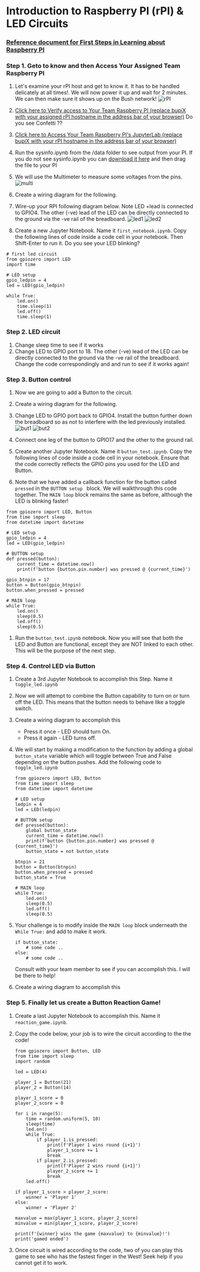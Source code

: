 # Introduction to Raspberry PI (rPI) & LED Circuits

### [Reference document for First Steps in Learning about Raspberry PI](Bush_RPI_PYTHON_ROBOTICS.pdf)

### Step 1. Geto to know and then Access Your Assigned Team Raspberry PI

1. Let's examine your rPI host and get to know it. It has to be handled delicately at all times!. We will now power it up and wait for 2 minutes. We can then make sure it shows up on the Bush network!
![rPI](rPI.png)

1. [Click here to Verify access to Your Team Raspberry PI  (replace bupiX with your assigned  rPI hostname in the address bar of your browser)](http://bupiX.bush.edu)
Do you see Confetti ?? 

1. [Click here to Access Your Team Raspberry PI's JupyterLab (replace bupiX with your rPI hostname in the address bar of your browser)](http://bupiX.bush.edu:8081)
1. Run the sysinfo.ipynb from the /data folder to see output from your PI. If you do not see sysinfo.ipynb you can [download it here](sysinfo.ipynb) and then drag the file to your PI

1. We will use the Multimeter to measure some voltages from the pins.
![multi](multimeter.png)

1. Create a wiring diagram for the following. 
1. Wire-up your RPI following diagram below. Note LED +lead is connected to GPIO4. The other (-ve) lead of the LED can be directly connected to the ground via the -ve rail of the breadboard.
![led1](circ1_led.png)
![led2](circ1_led_pic.png)

1. Create a new Jupyter Notebook. Name it ```first_notebook.ipynb```. Copy the following lines of code inside a code cell in your notebook. Then Shift-Enter to run it. Do you see your LED blinking?


````
# first led circuit
from gpiozero import LED
import time

# LED setup
gpio_ledpin = 4
led = LED(gpio_ledpin)

while True:
    led.on()
    time.sleep(1)
    led.off()
    time.sleep(1)
````

### Step 2. LED circuit
1. Change sleep time to see if it works
2. Change LED to GPIO port to 18. The other (-ve) lead of the LED can be directly connected to the ground via the -ve rail of the breadboard. Change the code correspondingly and and run to see if it works again!

### Step 3. Button control
1. Now we are going to add a Button to the circuit.
1. Create a wiring diagram for the following. 
1. Change LED to GPIO port back to GPIO4. Install the button further down the breadboard so as not to interfere with the led previously installed.
![but1](circ2_button.png)
![but2](circ2_button_pic.png)

1.  Connect one leg of the button to GPIO17 and the other to the ground rail.

1. Create another Jupyter Notebook.  Name it ```button_test.ipynb```. Copy the following lines of code inside a code cell in your notebook. Ensure that the code correctly reflects the GPIO pins you used for the LED and Button.

1. Note that we have added a callback function for the button called ```pressed``` in the ```BUTTON setup ``` block. We will walkthrough this code together.  The ```MAIN loop``` block remains the same as before, although the LED is blinking faster!

````
from gpiozero import LED, Button
from time import sleep
from datetime import datetime

# LED setup
gpio_ledpin = 4
led = LED(gpio_ledpin)

# BUTTON setup
def pressed(button):
    current_time = datetime.now()
    print(f'button {button.pin.number} was pressed @ {current_time}')
    
gpio_btnpin = 17
button = Button(gpio_btnpin)
button.when_pressed = pressed

# MAIN loop
while True:
    led.on()
    sleep(0.5)
    led.off()
    sleep(0.5)

````

1. Run the ```button_test.ipynb``` notebook.  Now you will see that both the LED and Button are functional, except they are NOT linked to each other.  This will be the purpose of the next step.

### Step 4. Control LED via Button
1. Create a 3rd Jupyter Notebook to accomplish this Step. Name it ```toggle_led.ipynb```

1. Now we will attempt to combine the Button capability to turn on or turn off the LED. This means that the button needs to behave like a toggle switch. 

1. Create a wiring diagram to accomplish this

    * Press it once - LED should turn On.
    * Press it again - LED turns off.  

1. We will start by making a modification to the function by adding a global ```button_state``` variable which will toggle between True and False depending on the button pushes. Add the following code to ```toggle_led.ipynb```
    ````
    from gpiozero import LED, Button
    from time import sleep
    from datetime import datetime

    # LED setup
    ledpin = 4
    led = LED(ledpin)

    # BUTTON setup
    def pressed(button):
        global button_state
        current_time = datetime.now()
        print(f'button {button.pin.number} was pressed @ {current_time}')
        button_state = not button_state

    btnpin = 21
    button = Button(btnpin)
    button.when_pressed = pressed
    button_state = True

    # MAIN loop
    while True:
        led.on()
        sleep(0.5)
        led.off()
        sleep(0.5)
    ````
1. Your challenge is to modify inside the ```MAIN loop``` block underneath the ```While True:``` and add to make it work.

    ````
    if button_state:
        # some code ..
    else:
        # some code ..
    ````

    Consult with your team member to see if you can accomplish this.  I will be there to help!

1. Create a wiring diagram to accomplish this

### Step 5. Finally let us create a Button Reaction Game!

1. Create a last Jupyter Notebook to accomplish this.  Name it ```reaction_game.ipynb```.

1. Copy the code below, your job is to wire the circuit according to the the code!

    ````
    from gpiozero import Button, LED
    from time import sleep
    import random

    led = LED(4)

    player_1 = Button(21)
    player_2 = Button(14)

    player_1_score = 0
    player_2_score = 0

    for i in range(5):
        time = random.uniform(5, 10)
        sleep(time)
        led.on()    
        while True:
            if player_1.is_pressed:
                print(f'Player 1 wins round {i+1}')
                player_1_score += 1
                break
            if player_2.is_pressed:
                print(f'Player 2 wins round {i+1}')
                player_2_score += 1
                break
        led.off()

    if player_1_score > player_2_score:
        winner = 'Player 1'
    else:
        winner = 'Player 2'
        
    maxvalue = max(player_1_score, player_2_score)
    minvalue = min(player_1_score, player_2_score)

    print(f'{winner} wins the game {maxvalue} to {minvalue}!')
    print('gamed ended')
    ````

1. Once circuit is wired according to the code, two of you can play this game to see who has the fastest finger in the West! Seek help if you cannot get it to work.